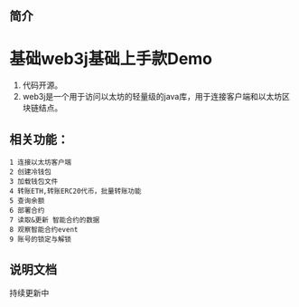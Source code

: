 ## 简介
# 基础web3j基础上手款Demo

1. 代码开源。
2. web3j是一个用于访问以太坊的轻量级的java库，用于连接客户端和以太坊区块链结点。
## 相关功能：
    1 连接以太坊客户端
    2 创建冷钱包
    3 加载钱包文件
    4 转账ETH,转账ERC20代币，批量转账功能
    5 查询余额
    6 部署合约
    7 读取&更新 智能合约的数据
    8 观察智能合约event
    9 账号的锁定与解锁
## 说明文档
持续更新中

